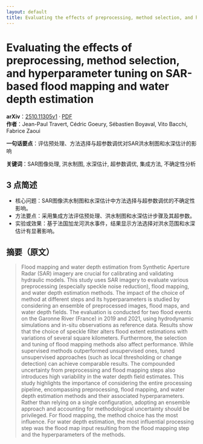 ```yaml
---
layout: default
title: Evaluating the effects of preprocessing, method selection, and hyperparameter tuning on SAR-based flood mapping and water depth estimation
---
```


# Evaluating the effects of preprocessing, method selection, and hyperparameter tuning on SAR-based flood mapping and water depth estimation
**arXiv**：[2510.11305v1](https://arxiv.org/abs/2510.11305) · [PDF](https://arxiv.org/pdf/2510.11305.pdf)  
**作者**：Jean-Paul Travert, Cédric Goeury, Sébastien Boyaval, Vito Bacchi, Fabrice Zaoui  

**一句话要点**：评估预处理、方法选择与超参数调优对SAR洪水制图和水深估计的影响

**关键词**：SAR图像处理, 洪水制图, 水深估计, 超参数调优, 集成方法, 不确定性分析

## 3 点简述
- 核心问题：SAR图像洪水制图和水深估计中方法选择与超参数调优的不确定性影响。
- 方法要点：采用集成方法评估预处理、洪水制图和水深估计步骤及其超参数。
- 实验或效果：基于法国加龙河洪水事件，结果显示方法选择对洪水范围和水深估计有显著影响。

## 摘要（原文）

> Flood mapping and water depth estimation from Synthetic Aperture Radar (SAR)
> imagery are crucial for calibrating and validating hydraulic models. This study
> uses SAR imagery to evaluate various preprocessing (especially speckle noise
> reduction), flood mapping, and water depth estimation methods. The impact of
> the choice of method at different steps and its hyperparameters is studied by
> considering an ensemble of preprocessed images, flood maps, and water depth
> fields. The evaluation is conducted for two flood events on the Garonne River
> (France) in 2019 and 2021, using hydrodynamic simulations and in-situ
> observations as reference data. Results show that the choice of speckle filter
> alters flood extent estimations with variations of several square kilometers.
> Furthermore, the selection and tuning of flood mapping methods also affect
> performance. While supervised methods outperformed unsupervised ones, tuned
> unsupervised approaches (such as local thresholding or change detection) can
> achieve comparable results. The compounded uncertainty from preprocessing and
> flood mapping steps also introduces high variability in the water depth field
> estimates. This study highlights the importance of considering the entire
> processing pipeline, encompassing preprocessing, flood mapping, and water depth
> estimation methods and their associated hyperparameters. Rather than relying on
> a single configuration, adopting an ensemble approach and accounting for
> methodological uncertainty should be privileged. For flood mapping, the method
> choice has the most influence. For water depth estimation, the most influential
> processing step was the flood map input resulting from the flood mapping step
> and the hyperparameters of the methods.

